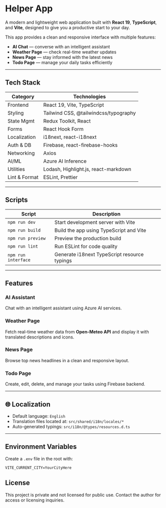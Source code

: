 # Helper App

A modern and lightweight web application built with **React 19**, **TypeScript**, and **Vite**, designed to give you a productive start to your day.

This app provides a clean and responsive interface with multiple features:
- **AI Chat** — converse with an intelligent assistant
-  **Weather Page** — check real-time weather updates
- **News Page** — stay informed with the latest news
- **Todo Page** — manage your daily tasks efficiently

---

## Tech Stack

| Category     | Technologies |
|--------------|--------------|
| Frontend     | React 19, Vite, TypeScript |
| Styling      | Tailwind CSS, @tailwindcss/typography |
| State Mgmt   | Redux Toolkit, React |
| Forms        | React Hook Form |
| Localization | i18next, react-i18next |
| Auth & DB    | Firebase, react-firebase-hooks |
| Networking   | Axios |
| AI/ML        | Azure AI Inference |
| Utilities    | Lodash, Highlight.js, react-markdown |
| Lint & Format| ESLint, Prettier |

---

## Scripts

| Script       | Description |
|--------------|-------------|
| `npm run dev`     | Start development server with Vite |
| `npm run build`   | Build the app using TypeScript and Vite |
| `npm run preview` | Preview the production build |
| `npm run lint`    | Run ESLint for code quality |
| `npm run interface` | Generate i18next TypeScript resource typings |

---

##  Features

### AI Assistant
Chat with an intelligent assistant using Azure AI services.

###  Weather Page
Fetch real-time weather data from **Open-Meteo API** and display it with translated descriptions and icons.

### News Page
Browse top news headlines in a clean and responsive layout.

### Todo Page
Create, edit, delete, and manage your tasks using Firebase backend.

---

## 🌐 Localization

- Default language: `English`
- Translation files located at: `src/shared/i18n/locales/*`
- Auto-generated typings: `src/i18n/@types/resources.d.ts`

---

## Environment Variables

Create a `.env` file in the root with:

```env
VITE_CURRENT_CITY=YourCityHere
```
## License
This project is private and not licensed for public use.
Contact the author for access or licensing inquiries.